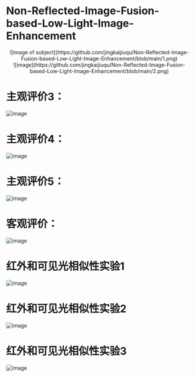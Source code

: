 # Non-Reflected-Image-Fusion-based-Low-Light-Image-Enhancement

<center class="half">
![image of subject](https://github.com/jingkaijiuqu/Non-Reflected-Image-Fusion-based-Low-Light-Image-Enhancement/blob/main/1.png)
  </center>
  
<center class="half">
![image](https://github.com/jingkaijiuqu/Non-Reflected-Image-Fusion-based-Low-Light-Image-Enhancement/blob/main/2.png)
</center>

# 主观评价3：
![image](https://github.com/jingkaijiuqu/Non-Reflected-Image-Fusion-based-Low-Light-Image-Enhancement/blob/main/3.PNG)
# 主观评价4：
![image](https://github.com/jingkaijiuqu/Non-Reflected-Image-Fusion-based-Low-Light-Image-Enhancement/blob/main/4.PNG)
# 主观评价5：
![image](https://github.com/jingkaijiuqu/Non-Reflected-Image-Fusion-based-Low-Light-Image-Enhancement/blob/main/5.PNG)
# 客观评价：
![image](https://github.com/jingkaijiuqu/Non-Reflected-Image-Fusion-based-Low-Light-Image-Enhancement/blob/main/objective.PNG)
# 红外和可见光相似性实验1
![image](https://github.com/jingkaijiuqu/Non-Reflected-Image-Fusion-based-Low-Light-Image-Enhancement/blob/main/similarity1.PNG)
# 红外和可见光相似性实验2
![image](https://github.com/jingkaijiuqu/Non-Reflected-Image-Fusion-based-Low-Light-Image-Enhancement/blob/main/similarity2.PNG)
# 红外和可见光相似性实验3
![image](https://github.com/jingkaijiuqu/Non-Reflected-Image-Fusion-based-Low-Light-Image-Enhancement/blob/main/similarity3.PNG)

